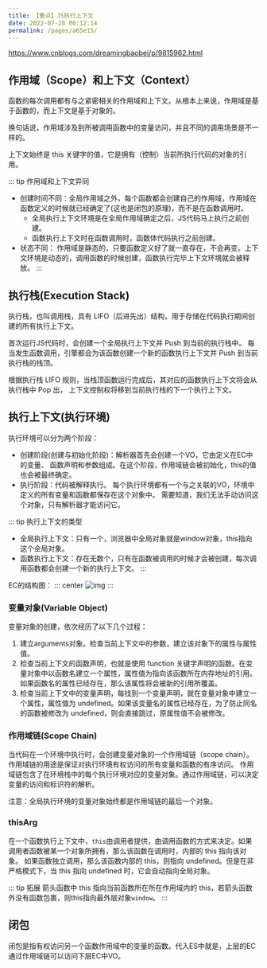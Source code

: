 ```yaml
---
title: 【重点】JS执行上下文
date: 2022-07-28 00:12:14
permalink: /pages/a65e15/
---
```



<https://www.cnblogs.com/dreamingbaobei/p/9815962.html>

## 作用域（Scope）和上下文（Context）
函数的每次调用都有与之紧密相关的作用域和上下文。从根本上来说，作用域是基于函数的，而上下文是基于对象的。

换句话说，作用域涉及到所被调用函数中的变量访问，并且不同的调用场景是不一样的。

上下文始终是 this 关键字的值，它是拥有（控制）当前所执行代码的对象的引用。

::: tip 作用域和上下文异同
- 创建时间不同：全局作用域之外，每个函数都会创建自己的作用域，作用域在函数定义的时候就已经确定了(这也是闭包的原理)，而不是在函数调用时。 
  - 全局执行上下文环境是在全局作用域确定之后，JS代码马上执行之前创建。 
  - 函数执行上下文时在函数调用时，函数体代码执行之前创建。 
- 状态不同： 作用域是静态的，只要函数定义好了就一直存在，不会再变。上下文环境是动态的，调用函数的时候创建，函数执行完毕上下文环境就会被释放。
:::


## 执行栈(Execution Stack)
执行栈，也叫调用栈，具有 LIFO（后进先出）结构，用于存储在代码执行期间创建的所有执行上下文。

首次运行JS代码时，会创建一个全局执行上下文并 Push 到当前的执行栈中。 每当发生函数调用，引擎都会为该函数创建一个新的函数执行上下文并 Push 到当前执行栈的栈顶。

根据执行栈 LIFO 规则，当栈顶函数运行完成后，其对应的函数执行上下文将会从执行栈中 Pop 出， 上下文控制权将移到当前执行栈的下一个执行上下文。


## 执行上下文(执行环境)
执行环境可以分为两个阶段：

- 创建阶段(创建与初始化阶段)：解析器首先会创建一个VO，它由定义在EC中的变量、 函数声明和参数组成。在这个阶段，作用域链会被初始化，this的值也会被最终确定。 
- 执行阶段：代码被解释执行。 每个执行环境都有一个与之关联的VO，环境中定义的所有变量和函数都保存在这个对象中。 需要知道，我们无法手动访问这个对象，只有解析器才能访问它。

::: tip 执行上下文的类型
- 全局执行上下文：只有一个，浏览器中全局对象就是window对象，this指向这个全局对象。 
- 函数执行上下文：存在无数个，只有在函数被调用的时候才会被创建，每次调用函数都会创建一个新的执行上下文。
:::

EC的结构图：
::: center
![img](~@alias/jsec.png)
:::

### 变量对象(Variable Object)
变量对象的创建，依次经历了以下几个过程：

1. 建立arguments对象。检查当前上下文中的参数，建立该对象下的属性与属性值。 
2. 检查当前上下文的函数声明，也就是使用 function 关键字声明的函数。在变量对象中以函数名建立一个属性，属性值为指向该函数所在内存地址的引用。如果函数名的属性已经存在，那么该属性将会被新的引用所覆盖。 
3. 检查当前上下文中的变量声明，每找到一个变量声明，就在变量对象中建立一个属性，属性值为 undefined。如果该变量名的属性已经存在，为了防止同名的函数被修改为 undefined，则会直接跳过，原属性值不会被修改。


### 作用域链(Scope Chain)
当代码在一个环境中执行时，会创建变量对象的一个作用域链（scope chain）。 作用域链的用途是保证对执行环境有权访问的所有变量和函数的有序访问。 
作用域链包含了在环境栈中的每个执行环境对应的变量对象。通过作用域链，可以决定变量的访问和标识符的解析。

注意：全局执行环境的变量对象始终都是作用域链的最后一个对象。

### thisArg
在一个函数执行上下文中，`this`由调用者提供，由调用函数的方式来决定。如果调用者函数被某一个对象所拥有，那么该函数在调用时，内部的 this 指向该对象。
如果函数独立调用，那么该函数内部的 this，则指向 undefined。但是在非严格模式下，当 this 指向 undefined 时，它会自动指向全局对象。

::: tip 拓展
箭头函数中 this 指向当前函数所在所在作用域内的 this，若箭头函数外没有函数包裹，则this指向最外层对象`window`。
:::


## 闭包
闭包是指有权访问另一个函数作用域中的变量的函数。代入ES中就是，上层的EC通过作用域链可以访问下层EC中VO。












